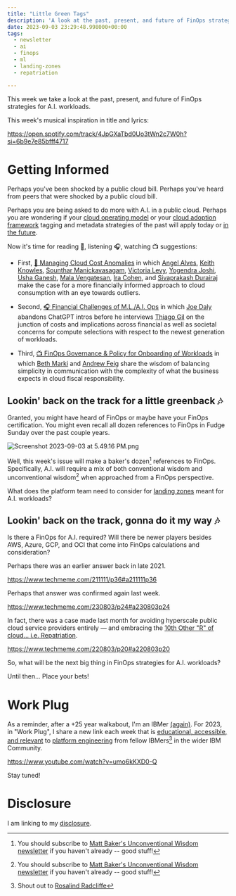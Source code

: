 ```yaml
---
title: "Little Green Tags"
description: 'A look at the past, present, and future of FinOps strategies for A.I. workloads'
date: 2023-09-03 23:29:48.998000+00:00
tags: 
  - newsletter
  - ai
  - finops
  - ml
  - landing-zones
  - repatriation

---
```


This week we take a look at the past, present, and future of FinOps strategies for A.I. workloads.

This week's musical inspiration in title and lyrics:

https://open.spotify.com/track/4JpGXaTbd0Uo3tWn2c7W0h?si=6b9e7e85bfff4717

# Getting Informed

Perhaps you've been shocked by a public cloud bill. Perhaps you've heard from peers that were shocked by a public cloud bill.

Perhaps you are being asked to do more with A.I. in a public cloud. Perhaps you are wondering if your [cloud operating model](https://fudge.org/archive/cost-cause/) or your [cloud adoption framework](https://fudge.org/archive/the-promised-landing-zones/) tagging and metadata strategies of the past will apply today or [in the future](https://fudge.org/archive/its-not-easy-being-greendevsecfinops/).

Now it's time for reading 📖, listening 🎧, watching 📺 suggestions:

- First, [📖 Managing Cloud Cost Anomalies](https://www.finops.org/wg/managing-cloud-cost-anomalies/) in which [Angel Alves](https://www.linkedin.com/in/alvesangel/), [Keith Knowles](https://www.linkedin.com/in/keithdavidknowles/), [Sounthar Manickavasagam](https://www.linkedin.com/in/msounthar/), [Victoria Levy](https://www.linkedin.com/in/victoriarlevy/), [Yogendra Joshi](https://www.linkedin.com/in/yogendrajoshi/), [Usha Ganesh](https://www.linkedin.com/in/uganesh/), [Mala Vengatesan](https://www.linkedin.com/in/malavengat/), [Ira Cohen](https://www.linkedin.com/in/ira-cohen-1615491/), and [Sivaprakash Durairaj](https://www.linkedin.com/in/sivaprakash-durairaj-finops/) make the case for a more financially informed approach to cloud consumption with an eye towards outliers.

- Second, [🎧 Financial Challenges of M.L./A.I. Ops](https://player.captivate.fm/episode/f6bebc9c-ab25-433e-99bc-a27f83b03637) in which [Joe Daly](https://www.linkedin.com/in/joe-daly-52789220/) abandons ChatGPT intros before he interviews [Thiago Gil](https://www.linkedin.com/in/thiago-bittencourt-gil/) on the junction of costs and implications across financial as well as societal concerns for compute selections with respect to the newest generation of workloads.

- Third, [📺 FinOps Governance & Policy for Onboarding of Workloads](https://www.youtube.com/watch?v=iL7H6oyzf7M) in which [Beth Marki](https://www.linkedin.com/in/beth-marki/) and [Andrew Feig](https://www.linkedin.com/in/afeig/) share the wisdom of balancing simplicity in communication with the complexity of what the business expects in cloud fiscal responsibility.

## Lookin' back on the track for a little greenback 🎶

Granted, you might have heard of FinOps or maybe have your FinOps certification. You might even recall all dozen references to FinOps in Fudge Sunday over the past couple years.

![Screenshot 2023-09-03 at 5.49.16 PM.png](https://buttondown.imgix.net/images/b851e4d0-1c18-466a-9b40-1ea36d82b1eb.png?w=960&fit=max)

Well, this week's issue will make a baker's dozen[^matt] references to FinOps. Specifically, A.I. will require a mix of both conventional wisdom and unconventional wisdom[^matt] when approached from a FinOps perspective.

What does the platform team need to consider for [landing zones](https://fudge.org/archive/the-promised-landing-zones/) meant for A.I. workloads?

## Lookin' back on the track, gonna do it my way 🎶

Is there a FinOps for A.I. required? Will there be newer players besides AWS, Azure, GCP, and OCI that come into FinOps calculations and consideration?

Perhaps there was an earlier answer back in late 2021.

https://www.techmeme.com/211111/p36#a211111p36

Perhaps that answer was confirmed again last week.

https://www.techmeme.com/230803/p24#a230803p24

In fact, there was a case made last month for avoiding hyperscale public cloud service providers entirely — and embracing the [10th Other "R" of cloud... i.e. Repatriation](https://fudge.org/archive/fudge-sunday-reflecting-and-projecting/).

https://www.techmeme.com/220803/p20#a220803p20

So, what will be the next big thing in FinOps strategies for A.I. workloads?

Until then… Place your bets!

# Work Plug

As a reminder, after a +25 year walkabout, I'm an IBMer [(again)](https://jaycuthrell.com/about/). For 2023, in "Work Plug", I share a new link each week that is [educational, accessible, and relevant](https://www.youtube.com/watch?v=umo6kKXD0-Q) to [platform engineering](https://www.ibm.com/consulting/platform-engineering-services) from fellow IBMers[^IBMer] in the wider IBM Community.

https://www.youtube.com/watch?v=umo6kKXD0-Q

Stay tuned!

# Disclosure

I am linking to my [disclosure](https://jaycuthrell.com/disclosure/).

[^matt]: You should subscribe to [Matt Baker's Unconventional Wisdom newsletter](https://www.linkedin.com/newsletters/unconventional-wisdom-7041089584260145152/) if you haven't already -- good stuff!
[^IBMer]: Shout out to [Rosalind Radcliffe](https://www.linkedin.com/in/rosalind-radcliffe/)
